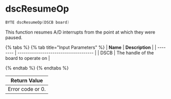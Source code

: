 # dscResumeOp

```c
BYTE dscResumeOp(DSCB board)
```

This function resumes A/D interrupts from the point at which they were paused.

{% tabs %}
{% tab title="Input Parameters" %}
| **Name** | **Description**                       |
| -------- | ------------------------------------- |
| DSCB     | The handle of the board to operate on |


{% endtab %}
{% endtabs %}

| Return Value     |
| ---------------- |
| Error code or 0. |
